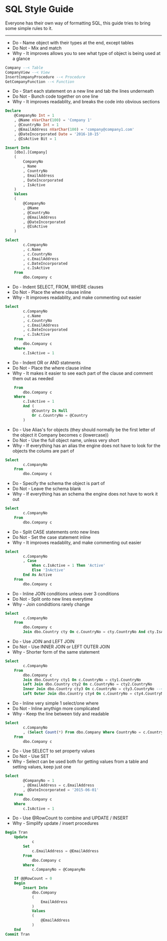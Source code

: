 # SQL Style Guide

Everyone has their own way of formatting SQL, this guide tries to bring some simple rules to it.

---

* Do - Name object with their types at the end, except tables
* Do Not - Mix and match
* Why - It improves allows you to see what type of object is being used at a glance

```SQL
Company --< Table
CompanyView --< View
InsertCompanyProcedure --< Procedure
GetCompanyFunction --< Function
```

* Do - Start each statement on a new line and tab the lines underneath
* Do Not - Bunch code together on one line
* Why - It improves readablity, and breaks the code into obvious sections

```SQL
Declare
	@CompanyNo Int = 1
	, @Name nVarChar(100) = 'Company 1'
	, @CountryNo Int = 1
	, @EmailAddress nVarChar(100) = 'company@company1.com'
	, @DateIncorporated Date = '2016-10-15'
	, @IsActive Bit = 1

Insert Into
	[dbo].[Company]
	(
		CompanyNo
		, Name
		, CountryNo
		, EmailAddress
		, DateIncorporated
		, IsActive
	)
	Values
	(
		@CompanyNo
		, @Name
		, @CountryNo
		, @EmailAddress
		, @DateIncorporated
		, @IsActive
	)

Select
		c.CompanyNo
		, c.Name
		, c.CountryNo
		, c.EmailAddress
		, c.DateIncorporated
		, c.IsActive
	From
		dbo.Company c
```

* Do - Indent SELECT, FROM, WHERE clauses
* Do Not - Place the where clause inline
* Why - It improves readablity, and make commenting out easier

```SQL
Select
		c.CompanyNo
		, c.Name
		, c.CountryNo
		, c.EmailAddress
		, c.DateIncorporated
		, c.IsActive
	From
		dbo.Company c
	Where
		c.IsActive = 1
```

* Do - Indent OR or AND statments
* Do Not - Place the where clause inline
* Why - It makes it easier to see each part of the clause and comment them out as needed

```SQL
	From
		dbo.Company c
	Where
		c.IsActive = 1
		And (
			@Country Is Null
			Or c.CountryNo = @Country
		)
```

* Do - Use Alias's for objects (they should normally be the first letter of the object it Company becomes c (lowercase))
* Do Not - Use the full object name, unless very short
* Why - If everything has an alias the engine does not have to look for the objects the colums are part of

```SQL
Select
		c.CompanyNo
	From
		dbo.Company c
```

* Do - Specify the schema the object is part of
* Do Not - Leave the schema blank
* Why - If everything has an schema the engine does not have to work it out

```SQL
Select
		c.CompanyNo
	From
		dbo.Company c
```

* Do - Split CASE statements onto new lines
* Do Not - Set the case statement inline
* Why - It improves readablity, and make commenting out easier

```SQL
Select
		c.CompanyNo
		, Case
			When c.IsActive = 1 Then 'Active'
			Else 'InActive'
		End As Active
	From
		dbo.Company c
```

* Do - Inline JOIN conditions unless over 3 conditions
* Do Not - Split onto new lines everytime
* Why - Join condidtions rarely change

```SQL
Select
		c.CompanyNo
	From
		dbo.Company c
		Join dbo.Country cty On c.CountryNo = cty.CountryNo And cty.IsActive = 1
```

* Do - Use JOIN and LEFT JOIN
* Do Not - Use INNER JOIN or LEFT OUTER JOIN
* Why - Shorter form of the same statement

```SQL
Select
		c.CompanyNo
	From
		dbo.Company c
		Join dbo.Country cty1 On c.CountryNo = cty1.CountryNo
		Left Join dbo.Country cty2 On c.CountryNo = cty2.CountryNo
		Inner Join dbo.Country cty3 On c.CountryNo = cty3.CountryNo --< Do NOT
		Left Outer Join dbo.Country cty4 On c.CountryNo = cty4.CountryNo --< Do NOT
```

* Do - Inline very simple 1 select/one where
* Do Not - Inline anythign more complicated
* Why - Keep the line between tidy and readable

```SQL
Select
		c.CompanyNo
		, (Select Count(*) From dbo.Company Where CountryNo = c.CountryNo) As CompanyCountryCount
	From
		dbo.Company c
```

* Do - Use SELECT to set property values
* Do Not - Use SET
* Why - Select can be used both for getting values from a table and setting values, keep just one

```SQL
Select
		@CompanyNo = 1
		, @EmailAddress = c.EmailAddress
		, @DateIncorporated = '2015-06-01'
	From
		dbo.Company c
	Where
		c.IsActive = 1
```

* Do - Use @RowCount to combine and UPDATE / INSERT
* Why - Simplify update / insert procedures

```SQL
Begin Tran
	Update
			c
		Set
			c.EmailAddress = @EmailAddress
		From
			dbo.Company c
		Where
			c.CompanyNo = @CompanyNo

	If @@RowCount = 0
	Begin
		Insert Into
			dbo.Company
			(
				EmailAddress
			)
			Values
			(
				@EmailAddress
			)
	End
Commit Tran
```
